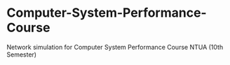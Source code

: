 # Computer-System-Performance-Course
Network simulation for Computer System Performance Course NTUA (10th Semester)
